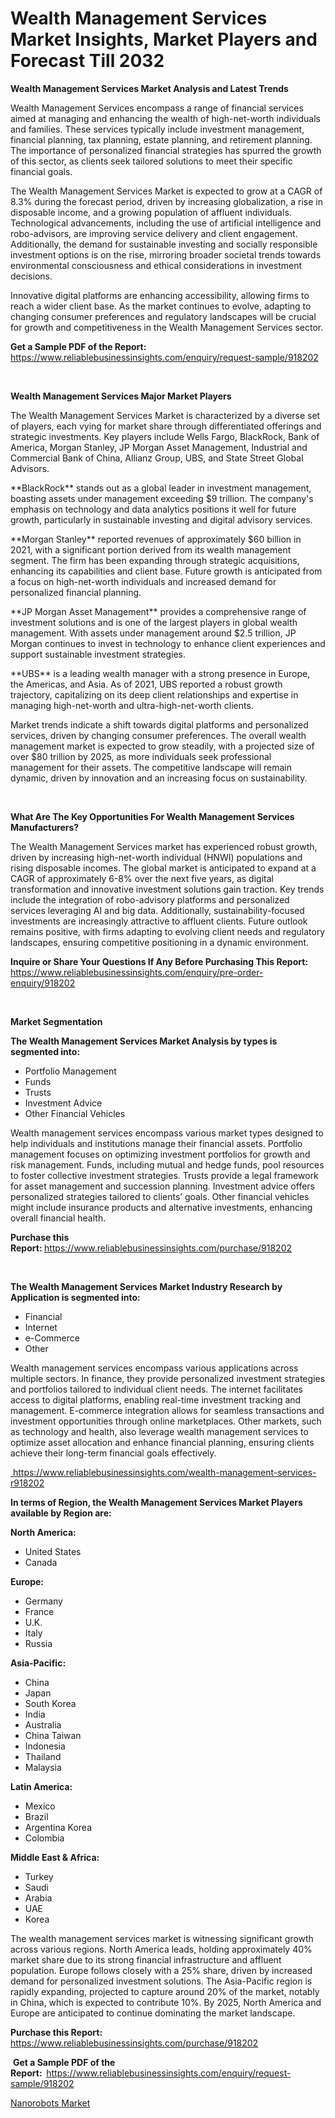<p><h1>Wealth Management Services Market Insights, Market Players and Forecast Till 2032</h1></p><p><strong>Wealth Management Services Market Analysis and Latest Trends</strong></p>
<p><p>Wealth Management Services encompass a range of financial services aimed at managing and enhancing the wealth of high-net-worth individuals and families. These services typically include investment management, financial planning, tax planning, estate planning, and retirement planning. The importance of personalized financial strategies has spurred the growth of this sector, as clients seek tailored solutions to meet their specific financial goals.</p><p>The Wealth Management Services Market is expected to grow at a CAGR of 8.3% during the forecast period, driven by increasing globalization, a rise in disposable income, and a growing population of affluent individuals. Technological advancements, including the use of artificial intelligence and robo-advisors, are improving service delivery and client engagement. Additionally, the demand for sustainable investing and socially responsible investment options is on the rise, mirroring broader societal trends towards environmental consciousness and ethical considerations in investment decisions.</p><p>Innovative digital platforms are enhancing accessibility, allowing firms to reach a wider client base. As the market continues to evolve, adapting to changing consumer preferences and regulatory landscapes will be crucial for growth and competitiveness in the Wealth Management Services sector.</p></p>
<p><strong>Get a Sample PDF of the Report:&nbsp;</strong> <a href="https://www.reliablebusinessinsights.com/enquiry/request-sample/918202?utm_campaign=2662&utm_medium=2&utm_source=Github&utm_content=ia&utm_term=06032025&utm_id=wealth-management-services">https://www.reliablebusinessinsights.com/enquiry/request-sample/918202</a></p>
<p>&nbsp;</p>
<p><strong>Wealth Management Services Major Market Players</strong></p>
<p><p>The Wealth Management Services Market is characterized by a diverse set of players, each vying for market share through differentiated offerings and strategic investments. Key players include Wells Fargo, BlackRock, Bank of America, Morgan Stanley, JP Morgan Asset Management, Industrial and Commercial Bank of China, Allianz Group, UBS, and State Street Global Advisors.</p><p>**BlackRock** stands out as a global leader in investment management, boasting assets under management exceeding $9 trillion. The company's emphasis on technology and data analytics positions it well for future growth, particularly in sustainable investing and digital advisory services.</p><p>**Morgan Stanley** reported revenues of approximately $60 billion in 2021, with a significant portion derived from its wealth management segment. The firm has been expanding through strategic acquisitions, enhancing its capabilities and client base. Future growth is anticipated from a focus on high-net-worth individuals and increased demand for personalized financial planning.</p><p>**JP Morgan Asset Management** provides a comprehensive range of investment solutions and is one of the largest players in global wealth management. With assets under management around $2.5 trillion, JP Morgan continues to invest in technology to enhance client experiences and support sustainable investment strategies.</p><p>**UBS** is a leading wealth manager with a strong presence in Europe, the Americas, and Asia. As of 2021, UBS reported a robust growth trajectory, capitalizing on its deep client relationships and expertise in managing high-net-worth and ultra-high-net-worth clients.</p><p>Market trends indicate a shift towards digital platforms and personalized services, driven by changing consumer preferences. The overall wealth management market is expected to grow steadily, with a projected size of over $80 trillion by 2025, as more individuals seek professional management for their assets. The competitive landscape will remain dynamic, driven by innovation and an increasing focus on sustainability.</p></p>
<p>&nbsp;</p>
<p><strong>What Are The Key Opportunities For Wealth Management Services Manufacturers?</strong></p>
<p><p>The Wealth Management Services market has experienced robust growth, driven by increasing high-net-worth individual (HNWI) populations and rising disposable incomes. The global market is anticipated to expand at a CAGR of approximately 6-8% over the next five years, as digital transformation and innovative investment solutions gain traction. Key trends include the integration of robo-advisory platforms and personalized services leveraging AI and big data. Additionally, sustainability-focused investments are increasingly attractive to affluent clients. Future outlook remains positive, with firms adapting to evolving client needs and regulatory landscapes, ensuring competitive positioning in a dynamic environment.</p></p>
<p><strong>Inquire or Share Your Questions If Any Before Purchasing This Report:</strong> <a href="https://www.reliablebusinessinsights.com/enquiry/pre-order-enquiry/918202?utm_campaign=2662&utm_medium=2&utm_source=Github&utm_content=ia&utm_term=06032025&utm_id=wealth-management-services">https://www.reliablebusinessinsights.com/enquiry/pre-order-enquiry/918202</a></p>
<p>&nbsp;</p>
<p><strong>Market Segmentation</strong></p>
<p><strong>The Wealth Management Services Market Analysis by types is segmented into:</strong></p>
<p><ul><li>Portfolio Management</li><li>Funds</li><li>Trusts</li><li>Investment Advice</li><li>Other Financial Vehicles</li></ul></p>
<p><p>Wealth management services encompass various market types designed to help individuals and institutions manage their financial assets. Portfolio management focuses on optimizing investment portfolios for growth and risk management. Funds, including mutual and hedge funds, pool resources to foster collective investment strategies. Trusts provide a legal framework for asset management and succession planning. Investment advice offers personalized strategies tailored to clients’ goals. Other financial vehicles might include insurance products and alternative investments, enhancing overall financial health.</p></p>
<p><strong>Purchase this Report:&nbsp;</strong><a href="https://www.reliablebusinessinsights.com/purchase/918202?utm_campaign=2662&utm_medium=2&utm_source=Github&utm_content=ia&utm_term=06032025&utm_id=wealth-management-services">https://www.reliablebusinessinsights.com/purchase/918202</a></p>
<p>&nbsp;</p>
<p><strong>The Wealth Management Services Market Industry Research by Application is segmented into:</strong></p>
<p><ul><li>Financial</li><li>Internet</li><li>e-Commerce</li><li>Other</li></ul></p>
<p><p>Wealth management services encompass various applications across multiple sectors. In finance, they provide personalized investment strategies and portfolios tailored to individual client needs. The internet facilitates access to digital platforms, enabling real-time investment tracking and management. E-commerce integration allows for seamless transactions and investment opportunities through online marketplaces. Other markets, such as technology and health, also leverage wealth management services to optimize asset allocation and enhance financial planning, ensuring clients achieve their long-term financial goals effectively.</p></p>
<p><a href="https://www.reliablebusinessinsights.com/wealth-management-services-r918202?utm_campaign=2662&utm_medium=2&utm_source=Github&utm_content=ia&utm_term=06032025&utm_id=wealth-management-services">&nbsp;https://www.reliablebusinessinsights.com/wealth-management-services-r918202</a></p>
<p><strong>In terms of Region, the Wealth Management Services Market Players available by Region are:</strong></p>
<p>
    <p> <strong> North America: </strong>
        <ul>
            <li>United States</li>
            <li>Canada</li>
        </ul>
        </p> 
    <p> <strong> Europe: </strong>
        <ul>
            <li>Germany</li>
            <li>France</li>
            <li>U.K.</li>
            <li>Italy</li>
            <li>Russia</li>
        </ul>
        </p> 
    <p> <strong> Asia-Pacific: </strong>
        <ul>
            <li>China</li>
            <li>Japan</li>
            <li>South Korea</li>
            <li>India</li>
            <li>Australia</li>
            <li>China Taiwan</li>
            <li>Indonesia</li>
            <li>Thailand</li>
            <li>Malaysia</li>
        </ul>
        </p> 
    <p> <strong> Latin America: </strong>
        <ul>
            <li>Mexico</li>
            <li>Brazil</li>
            <li>Argentina Korea</li>
            <li>Colombia</li>
        </ul>
        </p> 
    <p> <strong> Middle East & Africa: </strong>
        <ul>
            <li>Turkey</li>
            <li>Saudi</li>
            <li>Arabia</li>
            <li>UAE</li>
            <li>Korea</li>
        </ul>
    </p>
    </p>
<p><p>The wealth management services market is witnessing significant growth across various regions. North America leads, holding approximately 40% market share due to its strong financial infrastructure and affluent population. Europe follows closely with a 25% share, driven by increased demand for personalized investment solutions. The Asia-Pacific region is rapidly expanding, projected to capture around 20% of the market, notably in China, which is expected to contribute 10%. By 2025, North America and Europe are anticipated to continue dominating the market landscape.</p></p>
<p><strong>Purchase this Report: </strong><a href="https://www.reliablebusinessinsights.com/purchase/918202?utm_campaign=2662&utm_medium=2&utm_source=Github&utm_content=ia&utm_term=06032025&utm_id=wealth-management-services">https://www.reliablebusinessinsights.com/purchase/918202</a></p>
<p>&nbsp;<strong>Get a Sample PDF of the Report:&nbsp;&nbsp;</strong><a href="https://www.reliablebusinessinsights.com/enquiry/request-sample/918202?utm_campaign=2662&utm_medium=2&utm_source=Github&utm_content=ia&utm_term=06032025&utm_id=wealth-management-services">https://www.reliablebusinessinsights.com/enquiry/request-sample/918202</a></p>
<p><strong></strong></p>
<p><p><a href="https://github.com/yankimber90yankim/Market-Research-Report-List-1/blob/main/nanorobots-market.md?utm_campaign=2662&utm_medium=2&utm_source=Github&utm_content=ia&utm_term=06032025&utm_id=wealth-management-services">Nanorobots Market</a></p></p>